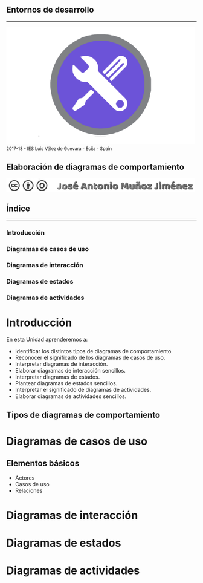 <!---
Ejemplos

<video class="stretch" controls><source src="http://clips.vorwaerts-gmbh.de/big_buck_bunny.mp4" type="video/mp4"></video>
<iframe width="560" height="315" src="https://www.youtube.com/embed/3RBq-WlL4cU" frameborder="0" allowfullscreen></iframe>

slide: data-background="#ff0000" 
element: class="fragment" data-fragment-index="1"
-->
## Entornos de desarrollo
---
![Entornos de desarrollo](assets/entornosdesarrollo.png)
<small> 2017-18 - IES Luis Vélez de Guevara - Écija - Spain </small>


## Elaboración de diagramas de comportamiento

[![cc-by-sa](assets/cc-by-sa.png)](http://creativecommons.org/licenses/by-sa/4.0/)


## Índice
--- 
### Introducción
### Diagramas de casos de uso
### Diagramas de interacción
### Diagramas de estados
### Diagramas de actividades

<!--- Note: Nota a pie de página. -->



# Introducción


En esta Unidad aprenderemos a:

- Identificar los distintos tipos de diagramas de comportamiento.
- Reconocer el significado de los diagramas de casos de uso.
- Interpretar diagramas de interacción.
- Elaborar diagramas de interacción sencillos.
- Interpretar diagramas de estados.
- Plantear diagramas de estados sencillos.
- Interpretar el significado de diagramas de actividades.
- Elaborar diagramas de actividades sencillos.


## Tipos de diagramas de comportamiento



# Diagramas de casos de uso



## Elementos básicos

- Actores
- Casos de uso
- Relaciones 



# Diagramas de interacción



# Diagramas de estados



# Diagramas de actividades